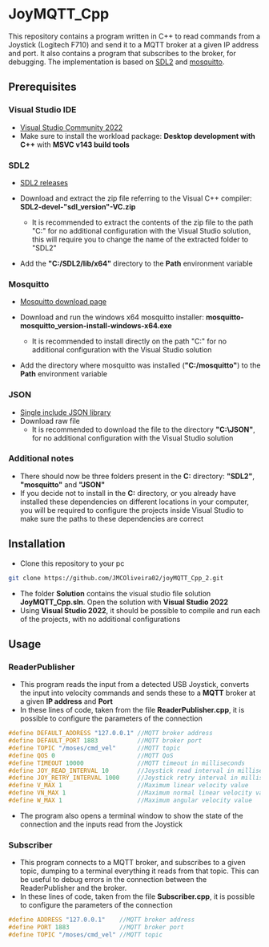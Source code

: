 # JoyMQTT_Cpp

This repository contains a program written in C++ to read commands from a Joystick (Logitech F710) and send it to a MQTT broker at a given IP address and port. It also contains a program that subscribes to the broker, for debugging. The implementation is based on [SDL2](https://www.libsdl.org/) and [mosquitto](https://mosquitto.org/).


## Prerequisites
### Visual Studio IDE
* [Visual Studio Community 2022](https://visualstudio.microsoft.com/vs/)
* Make sure to install the workload package: **Desktop development with C++** with **MSVC v143 build tools**
### SDL2
* [SDL2 releases](https://github.com/libsdl-org/SDL/releases/tag/release-2.30.6)

* Download and extract the zip file referring to the Visual C++ compiler: **SDL2-devel-"sdl_version"-VC.zip** 
  * It is recommended to extract the contents of the zip file to the path "C:" for no additional configuration with the Visual Studio solution, this will require you to change the name of the extracted folder to "SDL2"


* Add the **"C:/SDL2/lib/x64"** directory to the **Path**
environment variable
### Mosquitto
* [Mosquitto download page](https://mosquitto.org/download/)

* Download and run the windows x64 mosquitto installer: **mosquitto-mosquitto_version-install-windows-x64.exe** 
  * It is recommended to install directly on the path "C:" for no additional configuration with the Visual Studio solution

* Add the directory where mosquitto was installed (**"C:/mosquitto"**) to the **Path** environment variable

### JSON
* [Single include JSON library](https://github.com/nlohmann/json/blob/develop/single_include/nlohmann/json.hpp)
* Download raw file 
  * It is recommended to download the file to the directory **"C:\JSON"**, for no additional configuration with the Visual Studio solution

### Additional notes
* There should now be three folders present in the **C:** directory: **"SDL2"**, **"mosquitto"** and **"JSON"**
* If you decide not to install in the **C:** directory, or you already have installed these dependencies on different locations in your computer, you will be required to configure the projects inside Visual Studio to make sure the paths to these dependencies are correct


## Installation
* Clone this repository to your pc
```sh
git clone https://github.com/JMCOliveira02/joyMQTT_Cpp_2.git
```
* The folder **Solution** contains the visual studio file solution **JoyMQTT_Cpp.sln**. Open the solution with **Visual Studio 2022**
* Using **Visual Studio 2022**, it should be possible to compile and run each of the projects, with no additional configurations

## Usage

### ReaderPublisher
* This program reads the input from a detected USB Joystick, converts the input into velocity commands and sends these to a **MQTT** broker at a given **IP address** and **Port**
* In these lines of code, taken from the file **ReaderPublisher.cpp**, it is possible to configure the parameters of the connection
```c++
#define DEFAULT_ADDRESS "127.0.0.1" //MQTT broker address
#define DEFAULT_PORT 1883           //MQTT broker port
#define TOPIC "/moses/cmd_vel"      //MQTT topic
#define QOS 0                       //MQTT QoS
#define TIMEOUT 10000               //MQTT timeout in milliseconds
#define JOY_READ_INTERVAL 10        //Joystick read interval in milliseconds
#define JOY_RETRY_INTERVAL 1000     //Joystick retry interval in milliseconds
#define V_MAX 1                     //Maximum linear velocity value
#define VN_MAX 1                    //Maximum normal linear velocity value
#define W_MAX 1                     //Maximum angular velocity value
```
* The program also opens a terminal window to show the state of the connection and the inputs read from the Joystick 
### Subscriber
* This program connects to a MQTT broker, and subscribes to a given topic, dumping to a terminal everything it reads from that topic. This can be useful to debug errors in the connection between the ReaderPublisher and the broker.
* In these lines of code, taken from the file **Subscriber.cpp**, it is possible to configure the parameters of the connection
```c++
#define ADDRESS "127.0.0.1"    //MQTT broker address
#define PORT 1883              //MQTT broker port
#define TOPIC "/moses/cmd_vel" //MQTT topic
```
